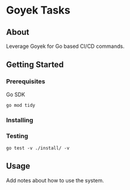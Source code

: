 # Goyek Tasks

## About <a name = "about"></a>

Leverage Goyek for Go based CI/CD commands.

## Getting Started <a name = "getting_started"></a>

### Prerequisites

Go SDK

```shell
go mod tidy
```

### Installing

### Testing

```shell
go test -v ./install/ -v
```

## Usage <a name = "usage"></a>

Add notes about how to use the system.

